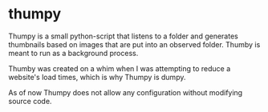 # thumpy

Thumpy is a small python-script that listens to a folder and generates thumbnails based on images that are put into an observed folder. Thumby is meant to run as a background process.

Thumby was created on a whim when I was attempting to reduce a website's load times, which is why Thumpy is dumpy.

As of now Thumpy does not allow any configuration without modifying source code.
